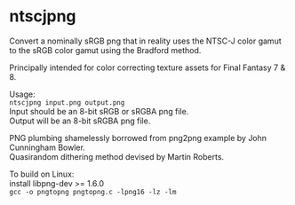 # ntscjpng
Convert a nominally sRGB png that in reality uses the NTSC-J color gamut to the sRGB color gamut using the Bradford method.

Principally intended for color correcting texture assets for Final Fantasy 7 & 8.

Usage:  
`ntscjpng input.png output.png`  
Input should be an 8-bit sRGB or sRGBA png file.  
Output will be an 8-bit sRGBA png file.

PNG plumbing shamelessly borrowed from png2png example by John Cunningham Bowler.  
Quasirandom dithering method devised by Martin Roberts.

To build on Linux:  
install libpng-dev >= 1.6.0  
`gcc -o pngtopng pngtopng.c -lpng16 -lz -lm`
